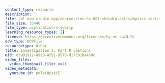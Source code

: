 ```yaml
---
content_type: resource
description: ''
file: /ol-ocw-studio-app/courses/res-hs-001-chandra-astrophysics-institute/poTzCWpxkjE_captions.webvtt
file_size: 33446
file_type: application/x-subrip
learning_resource_types: []
license: https://creativecommons.org/licenses/by-nc-sa/4.0/
ocw_type: OCWFile
resourcetype: Other
title: Investigation 1, Part 8 captions
uid: db991912-a9c3-45b1-8570-d27c91ba460c
video_files:
  video_thumbnail_file: null
video_metadata:
  youtube_id: poTzCWpxkjE
---
```


